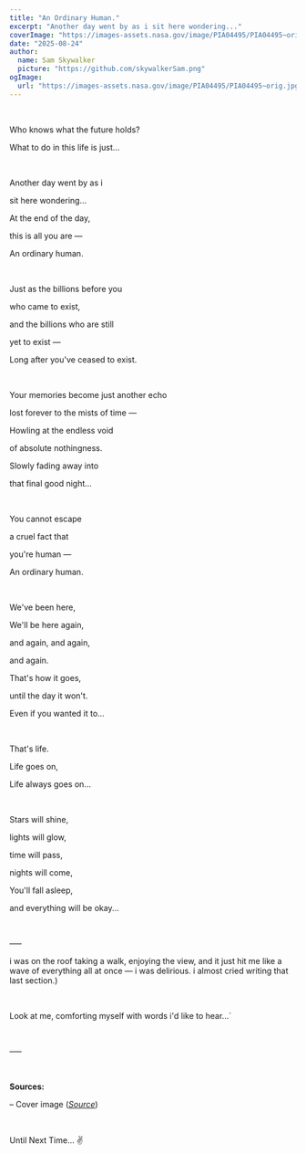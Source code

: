 ```yaml
---
title: "An Ordinary Human."
excerpt: "Another day went by as i sit here wondering..."
coverImage: "https://images-assets.nasa.gov/image/PIA04495/PIA04495~orig.jpg"
date: "2025-08-24"
author:
  name: Sam Skywalker
  picture: "https://github.com/skywalkerSam.png"
ogImage:
  url: "https://images-assets.nasa.gov/image/PIA04495/PIA04495~orig.jpg"
---
```


&nbsp;

Who knows what the future holds?

What to do in this life is just…

&nbsp;

Another day went by as i

sit here wondering...

At the end of the day,

this is all you are —

An ordinary human.

&nbsp;

Just as the billions before you

who came to exist,

and the billions who are still

yet to exist —

Long after you've ceased to exist.

&nbsp;

Your memories become just another echo

lost forever to the mists of time —

Howling at the endless void

of absolute nothingness.

Slowly fading away into

that final good night...

&nbsp;

You cannot escape

a cruel fact that

you're human —

An ordinary human.

&nbsp;

We've been here,

We'll be here again,

and again, and again,

and again.

That's how it goes,

until the day it won't.

Even if you wanted it to...

&nbsp;

That's life.

Life goes on,

Life always goes on...

&nbsp;

Stars will shine,

lights will glow,

time will pass,

nights will come,

You'll fall asleep,

and everything will be okay...

&nbsp;

–––

i was on the roof taking a walk, enjoying the view, and it just hit me like a wave of everything all at once — i was delirious. i almost cried writing that last section.)

&nbsp;

Look at me, comforting myself with words i'd like to hear...`

&nbsp;

–––

&nbsp;

**Sources:**

– Cover image ([_Source_](https://images.nasa.gov/details/PIA04495))

&nbsp;

Until Next Time… ✌️
